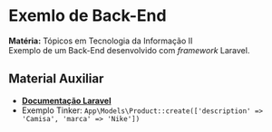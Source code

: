 # Exemlo de Back-End

**Matéria:** Tópicos em Tecnologia da Informação II  
Exemplo de um Back-End desenvolvido com *framework* Laravel.

## Material Auxiliar
 - **[Documentação Laravel](https://laravel.com/docs/9.x)**
 - Exemplo Tinker: ` App\Models\Product::create(['description' => 'Camisa', 'marca' => 'Nike']) `